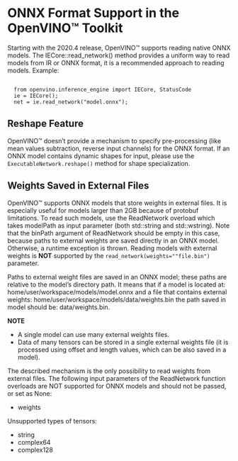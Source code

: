   # ONNX Format Support in the OpenVINO™ Toolkit
  
  Starting with the 2020.4 release, OpenVINO™ supports reading native ONNX models. The IECore::read_network() method provides a uniform way to read models from IR or ONNX format, it is a recommended approach to reading models. Example:
  
  <pre><code>
  from openvino.inference_engine import IECore, StatusCode
  ie = IECore();
  net = ie.read_network("model.onnx");
</code></pre>

## Reshape Feature
OpenVINO™ doesn’t provide a mechanism to specify pre-processing (like mean values subtraction, reverse input channels) for the ONNX format. If an ONNX model contains dynamic shapes for input, please use the `ExecutableNetwork.reshape()` method for shape specialization.

## Weights Saved in External Files

OpenVINO™ supports ONNX models that store weights in external files. It is especially useful for models larger than 2GB because of protobuf limitations. To read such models, use the ReadNetwork overload which takes modelPath as input parameter (both std::string and std::wstring). Note that the binPath argument of ReadNetwork should be empty in this case, because paths to external weights are saved directly in an ONNX model. Otherwise, a runtime exception is thrown. Reading models with external weights is **NOT** supported by the `read_network(weights=""file.bin")` parameter.

Paths to external weight files are saved in an ONNX model; these paths are relative to the model’s directory path. It means that if a model is located at: home/user/workspace/models/model.onnx and a file that contains external weights: home/user/workspace/models/data/weights.bin the path saved in model should be: data/weights.bin.

**NOTE**
* A single model can use many external weights files.
* Data of many tensors can be stored in a single external weights file (it is processed using offset and length values, which can be also saved in a model).

The described mechanism is the only possibility to read weights from external files. The following input parameters of the ReadNetwork function overloads are NOT supported for ONNX models and should not be passed, or set as None:
* weights

Unsupported types of tensors:
* string
* complex64
* complex128





